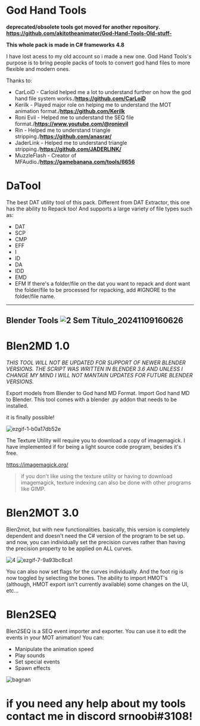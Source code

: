 # God Hand Tools

**deprecated/obsolete tools got moved for another repository. https://github.com/akitotheanimator/God-Hand-Tools-Old-stuff-**

**This whole pack is made in C# frameworks 4.8**

I have lost acess to my old account so i made a new one.
God Hand Tools's purpose is to bring people packs of tools to convert god hand files to more flexible and modern ones.


Thanks to:
* CarLoiD - Carloid helped me a lot to understand further on how the god hand file system works./**https://github.com/CarLoiD**
* Kerilk - Played major role on helping me to understand the MOT animation format./**https://github.com/Kerilk**
* Roni Evil - Helped me to understand the SEQ file format./**https://www.youtube.com/@ronievil**
* Rin - Helped me to understand triangle stripping./**https://github.com/anasrar/**
* JaderLink - Helped me to understand triangle stripping./**https://github.com/JADERLINK/**
* MuzzleFlash - Creator of MFAudio./**https://gamebanana.com/tools/6656**




# DaTool

The best DAT utility tool of this pack. Different from DAT Extractor, this one has the ability to Repack too! And supports a large variety of file types such as:
* DAT
* SCP
* CMP
* EFF
* I
* ID
* DA
* IDD
* EMD
* EFM
If there's a folder/file on the dat you want to repack and dont want the folder/file to be processed for repacking, add #IGNORE to the folder/file name.

----------------------------
 Blender Tools
 ![2 Sem Título_20241109160626](https://github.com/user-attachments/assets/df00439e-6725-4db2-9497-db5a61a2a9d1)
----------------------------


# Blen2MD 1.0
*THIS TOOL WILL NOT BE UPDATED FOR SUPPORT OF NEWER BLENDER VERSIONS. THE SCRIPT WAS WRITTEN IN BLENDER 3.6 AND UNLESS I CHANGE MY MIND I WILL NOT MANTAIN UPDATES FOR FUTURE BLENDER VERSIONS.*


Export models from Blender to God hand MD Format.
Import God hand MD to Blender.
This tool comes with a blender .py addon that needs to be installed.

it is finally possible!

![ezgif-1-b0a17db52e](https://github.com/user-attachments/assets/ad621802-e48d-45f0-a2f4-baec1c40e807)

The Texture Utility will require you to download a copy of imagemagick. I have implemented if for being a light source code program, besides it's free.

https://imagemagick.org/

>if you don't like using the texture utility or having to download imagemagick, texture indexing can also be done with other programs like GIMP.





# Blen2MOT 3.0

Blen2mot, but with new functionalities.
basically, this version is completely dependent and doesn't need the C# version of the program to be set up.
and now, you can individually set the precision curves rather than having the precision property to be applied on ALL curves.

![4](https://github.com/user-attachments/assets/e76ac0f3-50e3-4f79-a85d-c2ac89a47cea)
![ezgif-7-9a93bc8ca1](https://github.com/user-attachments/assets/46f1cfab-3a34-4e91-a2cb-26967363dcc5)

You can also now set flags for the curves individually. And the foot rig is now toggled by selecting the bones.
The ability to import HMOT's (although, HMOT export isn't currently available)
some changes on the UI, etc...


# Blen2SEQ

Blen2SEQ is a SEQ event importer and exporter. You can use it to edit the events in your MOT animation! You can:
* Manipulate the animation speed
* Play sounds
* Set special events
* Spawn effects

![bagnan](https://github.com/user-attachments/assets/c6b1b3d7-2f35-4414-984a-4e233762dd10)

  

# if you need any help about my tools contact me in discord srnoobi#3108!
